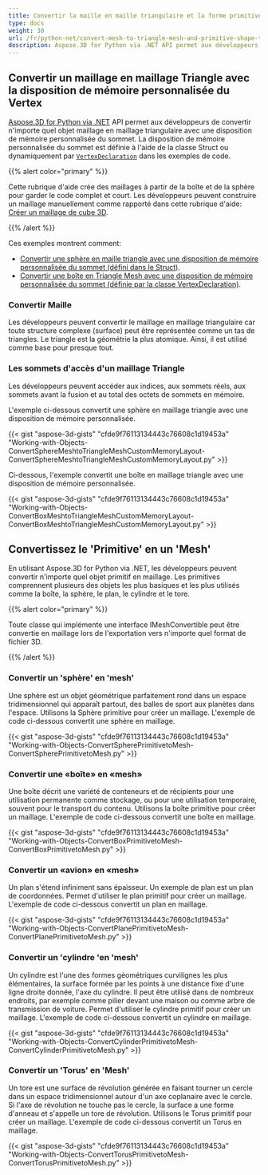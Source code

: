 ```yaml
---
title: Convertir la maille en maille triangulaire et la forme primitive en maille
type: docs
weight: 30
url: /fr/python-net/convert-mesh-to-triangle-mesh-and-primitive-shape-to-mesh/
description: Aspose.3D for Python via .NET API permet aux développeurs de convertir n'importe quel objet maillage en maillage triangulaire avec une disposition de mémoire personnalisée du sommet. La disposition de mémoire personnalisée du sommet est définie à l'aide de la classe Struct ou dynamiquement par VertexDeclaration dans les exemples de code.
---
```

##  **Convertir un maillage en maillage Triangle avec la disposition de mémoire personnalisée du Vertex**
[Aspose.3D for Python via .NET](https://products.aspose.com/3d/python-net/) API permet aux développeurs de convertir n'importe quel objet maillage en maillage triangulaire avec une disposition de mémoire personnalisée du sommet. La disposition de mémoire personnalisée du sommet est définie à l'aide de la classe Struct ou dynamiquement par [`VertexDeclaration`](http://www.aspose.com/api/net/3d/aspose.threed.utilities/vertexdeclaration) dans les exemples de code.

{{% alert color="primary" %}}

Cette rubrique d'aide crée des maillages à partir de la boîte et de la sphère pour garder le code complet et court. Les développeurs peuvent construire un maillage manuellement comme rapporté dans cette rubrique d'aide: [Créer un maillage de cube 3D](/3d/fr/python-net/create-3d-mesh-and-scene/).

{{% /alert %}}

Ces exemples montrent comment:

- [Convertir une sphère en maille triangle avec une disposition de mémoire personnalisée du sommet (défini dans le Struct)](/3d/fr/python-net/convert-mesh-to-triangle-mesh-and-primitive-shape-to-mesh/).
- [Convertir une boîte en Triangle Mesh avec une disposition de mémoire personnalisée du sommet (définie par la classe VertexDeclaration)](/3d/fr/python-net/convert-mesh-to-triangle-mesh-and-primitive-shape-to-mesh/).
###  **Convertir Maille**
Les développeurs peuvent convertir le maillage en maillage triangulaire car toute structure complexe (surface) peut être représentée comme un tas de triangles. Le triangle est la géométrie la plus atomique. Ainsi, il est utilisé comme base pour presque tout.
###  **Les sommets d'accès d'un maillage Triangle**
Les développeurs peuvent accéder aux indices, aux sommets réels, aux sommets avant la fusion et au total des octets de sommets en mémoire.

L'exemple ci-dessous convertit une sphère en maillage triangle avec une disposition de mémoire personnalisée.

{{< gist "aspose-3d-gists" "cfde9f76113134443c76608c1d19453a" "Working-with-Objects-ConvertSphereMeshtoTriangleMeshCustomMemoryLayout-ConvertSphereMeshtoTriangleMeshCustomMemoryLayout.py" >}}




Ci-dessous, l'exemple convertit une boîte en maillage triangle avec une disposition de mémoire personnalisée.

{{< gist "aspose-3d-gists" "cfde9f76113134443c76608c1d19453a" "Working-with-Objects-ConvertBoxMeshtoTriangleMeshCustomMemoryLayout-ConvertBoxMeshtoTriangleMeshCustomMemoryLayout.py" >}}
##  **Convertissez le 'Primitive' en un 'Mesh'**
En utilisant Aspose.3D for Python via .NET, les développeurs peuvent convertir n'importe quel objet primitif en maillage. Les primitives comprennent plusieurs des objets les plus basiques et les plus utilisés comme la boîte, la sphère, le plan, le cylindre et le tore.

{{% alert color="primary" %}}

Toute classe qui implémente une interface IMeshConvertible peut être convertie en maillage lors de l'exportation vers n'importe quel format de fichier 3D.

{{% /alert %}}
###  **Convertir un 'sphère' en 'mesh'**
Une sphère est un objet géométrique parfaitement rond dans un espace tridimensionnel qui apparaît partout, des balles de sport aux planètes dans l'espace. Utilisons la Sphère primitive pour créer un maillage.
L'exemple de code ci-dessous convertit une sphère en maillage.

{{< gist "aspose-3d-gists" "cfde9f76113134443c76608c1d19453a" "Working-with-Objects-ConvertSpherePrimitivetoMesh-ConvertSpherePrimitivetoMesh.py" >}}
###  **Convertir une «boîte» en «mesh»**
Une boîte décrit une variété de conteneurs et de récipients pour une utilisation permanente comme stockage, ou pour une utilisation temporaire, souvent pour le transport du contenu. Utilisons la boîte primitive pour créer un maillage. L'exemple de code ci-dessous convertit une boîte en maillage.

{{< gist "aspose-3d-gists" "cfde9f76113134443c76608c1d19453a" "Working-with-Objects-ConvertBoxPrimitivetoMesh-ConvertBoxPrimitivetoMesh.py" >}}
###  **Convertir un «avion» en «mesh»**
Un plan s'étend infiniment sans épaisseur. Un exemple de plan est un plan de coordonnées. Permet d'utiliser le plan primitif pour créer un maillage. L'exemple de code ci-dessous convertit un plan en maillage.

{{< gist "aspose-3d-gists" "cfde9f76113134443c76608c1d19453a" "Working-with-Objects-ConvertPlanePrimitivetoMesh-ConvertPlanePrimitivetoMesh.py" >}}
###  **Convertir un 'cylindre 'en 'mesh'**
Un cylindre est l'une des formes géométriques curvilignes les plus élémentaires, la surface formée par les points à une distance fixe d'une ligne droite donnée, l'axe du cylindre. Il peut être utilisé dans de nombreux endroits, par exemple comme pilier devant une maison ou comme arbre de transmission de voiture. Permet d'utiliser le cylindre primitif pour créer un maillage. L'exemple de code ci-dessous convertit un cylindre en maillage.

{{< gist "aspose-3d-gists" "cfde9f76113134443c76608c1d19453a" "Working-with-Objects-ConvertCylinderPrimitivetoMesh-ConvertCylinderPrimitivetoMesh.py" >}}
###  **Convertir un 'Torus' en 'Mesh'**
Un tore est une surface de révolution générée en faisant tourner un cercle dans un espace tridimensionnel autour d'un axe coplanaire avec le cercle. Si l'axe de révolution ne touche pas le cercle, la surface a une forme d'anneau et s'appelle un tore de révolution. Utilisons le Torus primitif pour créer un maillage. L'exemple de code ci-dessous convertit un Torus en maillage.

{{< gist "aspose-3d-gists" "cfde9f76113134443c76608c1d19453a" "Working-with-Objects-ConvertTorusPrimitivetoMesh-ConvertTorusPrimitivetoMesh.py" >}}

